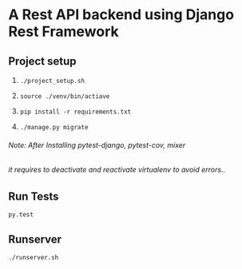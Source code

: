 # A Rest API backend using Django Rest Framework

## Project setup

1. `./project_setup.sh`

2. `source ./venv/bin/actiave`

3. `pip install -r requirements.txt`

4. `./manage.py migrate`

###### Note: After Installing pytest-django, pytest-cov, mixer 
###### it requires to deactivate and reactivate virtualenv to avoid errors..

## Run Tests
`py.test`

## Runserver

`./runserver.sh`